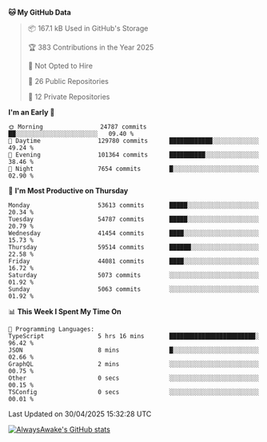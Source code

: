 <!--START_SECTION:waka-->
**🐱 My GitHub Data** 

> 📦 167.1 kB Used in GitHub's Storage 
 > 
> 🏆 383 Contributions in the Year 2025
 > 
> 🚫 Not Opted to Hire
 > 
> 📜 26 Public Repositories 
 > 
> 🔑 12 Private Repositories 
 > 
**I'm an Early 🐤** 

```text
🌞 Morning                24787 commits       ██░░░░░░░░░░░░░░░░░░░░░░░   09.40 % 
🌆 Daytime                129780 commits      ████████████░░░░░░░░░░░░░   49.24 % 
🌃 Evening                101364 commits      ██████████░░░░░░░░░░░░░░░   38.46 % 
🌙 Night                  7654 commits        █░░░░░░░░░░░░░░░░░░░░░░░░   02.90 % 
```
📅 **I'm Most Productive on Thursday** 

```text
Monday                   53613 commits       █████░░░░░░░░░░░░░░░░░░░░   20.34 % 
Tuesday                  54787 commits       █████░░░░░░░░░░░░░░░░░░░░   20.79 % 
Wednesday                41454 commits       ████░░░░░░░░░░░░░░░░░░░░░   15.73 % 
Thursday                 59514 commits       ██████░░░░░░░░░░░░░░░░░░░   22.58 % 
Friday                   44081 commits       ████░░░░░░░░░░░░░░░░░░░░░   16.72 % 
Saturday                 5073 commits        ░░░░░░░░░░░░░░░░░░░░░░░░░   01.92 % 
Sunday                   5063 commits        ░░░░░░░░░░░░░░░░░░░░░░░░░   01.92 % 
```


📊 **This Week I Spent My Time On** 

```text
💬 Programming Languages: 
TypeScript               5 hrs 16 mins       ████████████████████████░   96.42 % 
JSON                     8 mins              █░░░░░░░░░░░░░░░░░░░░░░░░   02.66 % 
GraphQL                  2 mins              ░░░░░░░░░░░░░░░░░░░░░░░░░   00.75 % 
Other                    0 secs              ░░░░░░░░░░░░░░░░░░░░░░░░░   00.15 % 
TSConfig                 0 secs              ░░░░░░░░░░░░░░░░░░░░░░░░░   00.01 % 
```


 Last Updated on 30/04/2025 15:32:28 UTC
<!--END_SECTION:waka-->

[![AlwaysAwake's GitHub stats](https://github-readme-stats.vercel.app/api?username=AlwaysAwake&show_icons=true&theme=github_dark&count_private=true)](https://github.com/AlwaysAwake/AlwaysAwake)
